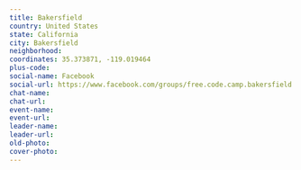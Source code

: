```yaml
---
title: Bakersfield
country: United States
state: California
city: Bakersfield
neighborhood: 
coordinates: 35.373871, -119.019464
plus-code:
social-name: Facebook
social-url: https://www.facebook.com/groups/free.code.camp.bakersfield.california
chat-name:
chat-url:
event-name:
event-url:
leader-name:
leader-url:
old-photo: 
cover-photo:
---
```

